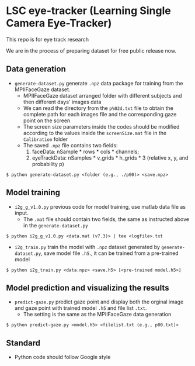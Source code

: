 # LSC eye-tracker (Learning Single Camera Eye-Tracker)
This repo is for eye track research

We are in the process of preparing dataset for free public release now.
## Data generation
* `generate-dataset.py` generate `.npz` data package for training from the MPIIFaceGaze dataset.
  * MPIIFaceGaze dataset arranged folder with different subjects and then different days' images data
  * We can read the directory from the `p%02d.txt` file to obtain the complete path for each images file and the corresponding gaze point on the screen
  * The screen size parameters inside the codes should be modified according to the values inside the `screenSize.mat` file in the `Calibration` folder
  * The saved `.npz` file contains two fields: 
    1. faceData: nSample * rows * cols * channels; 
    2. eyeTrackData: nSamples * v_grids * h_grids * 3 (relative x, y, and probability p)
```
$ python generate-dataset.py <folder (e.g., ./p00)> <save.npz>
```
## Model training
* `i2g_g_v1.0.py` previous code for model training, use matlab data file as input.
  * The `.mat` file should contain two fields, the same as instructed above in the `generate-dataset.py`
```
$ python i2g_g_v1.0.py <data.mat (v7.3)> | tee <logfile>.txt
```
* `i2g_train.py` train the model with `.npz` dataset generated by `generate-dataset.py`, save model file `.h5`., it can be trained from a pre-trained model
```
$ python i2g_train.py <data.npz> <save.h5> [<pre-trained model.h5>]
```
## Model prediction and visualizing the results
* `predict-gaze.py` predict gaze point and display both the orginal image and gaze point with trained model `.h5` and file list `.txt`. 
  * The setting is the same as the MPIIFaceGaze data generation
```
$ python predict-gaze.py <model.h5> <filelist.txt (e.g., p00.txt)>
```
## Standard
* Python code should follow Google style
